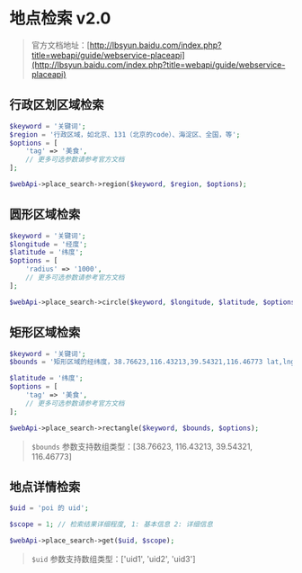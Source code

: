 # 地点检索 v2.0

> 官方文档地址：[http://lbsyun.baidu.com/index.php?title=webapi/guide/webservice-placeapi](http://lbsyun.baidu.com/index.php?title=webapi/guide/webservice-placeapi)

## 行政区划区域检索

```php
$keyword = '关键词';
$region = '行政区域，如北京、131（北京的code）、海淀区、全国，等';
$options = [
    'tag' => '美食',
    // 更多可选参数请参考官方文档
];

$webApi->place_search->region($keyword, $region, $options);
```

## 圆形区域检索

```php
$keyword = '关键词';
$longitude = '经度';
$latitude = '纬度';
$options = [
    'radius' => '1000',
    // 更多可选参数请参考官方文档
];

$webApi->place_search->circle($keyword, $longitude, $latitude, $options);
```

## 矩形区域检索

```php
$keyword = '关键词';
$bounds = '矩形区域的经纬度，38.76623,116.43213,39.54321,116.46773 lat,lng(左下角坐标),lat,lng(右上角坐标)';

$latitude = '纬度';
$options = [
    'tag' => '美食',
    // 更多可选参数请参考官方文档
];

$webApi->place_search->rectangle($keyword, $bounds, $options);
```


> `$bounds` 参数支持数组类型：[38.76623, 116.43213, 39.54321, 116.46773]

## 地点详情检索

````php
$uid = 'poi 的 uid';

$scope = 1; // 检索结果详细程度, 1: 基本信息 2: 详细信息

$webApi->place_search->get($uid, $scope);
````

> `$uid` 参数支持数组类型：['uid1', 'uid2', 'uid3']
